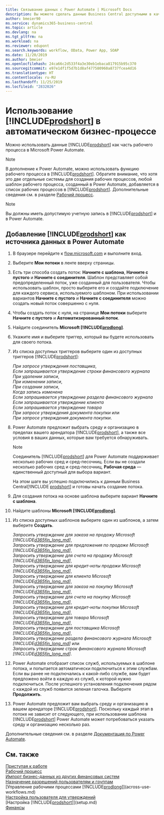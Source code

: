 ```yaml
---
title: Связывание данных с Power Automate | Microsoft Docs
description: Вы можете сделать данные Business Central доступными в качестве источника данных и указать URL-адрес OData ваших веб-служб для создания автоматического бизнес-процесса.
author: bmeier90
ms.service: dynamics365-business-central
ms.topic: article
ms.devlang: na
ms.tgt_pltfrm: na
ms.workload: na
ms.reviewer: edupont
ms.search.keywords: workflow, OData, Power App, SOAP
ms.date: 11/20/2019
ms.author: bmeier
ms.openlocfilehash: 24ca66c2d533f4a3e30eb1ebaca817915b95c370
ms.sourcegitcommit: e97e1df1f5d7b1d8af477580960a8737fcea4d16
ms.translationtype: HT
ms.contentlocale: ru-RU
ms.lasthandoff: 11/25/2019
ms.locfileid: "2832026"
---
```

# <a name="using-includeprodshortincludesprodshortmd-in-an-automated-workflow"></a>Использование [!INCLUDE[prodshort](includes/prodshort.md)] в автоматическом бизнес-процессе

Можно использовать данные [!INCLUDE[prodshort](includes/prodshort.md)] как часть рабочего процесса в Microsoft Power Automate.

> [!NOTE]
> В дополнение к Power Automate, можно использовать функцию рабочего процесса в [!INCLUDE[prodshort](includes/prodshort.md)]. Обратите внимание, что хотя это две отдельные системы для создания рабочих процессов, любой шаблон рабочего процесса, созданный в Power Automate, добавляется в список рабочих процессов в [!INCLUDE[prodshort](includes/prodshort.md)]. Дополнительные сведения см. в разделе [Рабочий процесс](across-workflow.md).  

> [!NOTE]  
> Вы должны иметь допустимую учетную запись в [!INCLUDE[prodshort](includes/prodshort.md)] и в Power Automate.  

## <a name="to-add-includeprodshortincludesprodshortmd-as-a-data-source-in-power-automate"></a>Добавление [!INCLUDE[prodshort](includes/prodshort.md)] как источника данных в Power Automate

1. В браузере перейдите к [flow.microsoft.com](https://flow.microsoft.com) и выполните вход.
2. Выберите **Мои потоки** в ленте вверху страницы.
3. Есть три способа создать поток: **Начните с шаблона**, **Начните с пустого** и **Начните с соединителя**. Шаблон представляет собой предопределенный поток, уже созданный для пользователя. Чтобы использовать шаблон, просто выберите его и создайте подключение для каждого сервиса, используемого шаблоном. При использовании вариантов **Начните с пустого** и **Начните с соединителя** можно создать новый поток совершенно с нуля.
4. Чтобы создать поток с нуля, на странице **Мои потоки** выберите **Начните с пустого** и **Автоматизированный поток**.
5. Найдите соединитель **Microsoft [!INCLUDE[prodlong](includes/prodlong.md)]**.
6. Укажите имя и выберите триггер, который вы будете использовать для своего потока.
7. Из списка доступных триггеров выберите один из доступных триггеров [!INCLUDE[prodshort](includes/prodshort.md)]:  

    *При запросе утверждения поставщика*,  
    *Если запрашивается утверждение строки финансового журнала*  
    *При удалении записи*,  
    *При изменении записи*,  
    *При создании записи*,  
    *Когда запись изменена*  
    *Если запрашивается утверждение раздела финансового журнала*  
    *Если запрашивается утверждение клиента*  
    *Если запрашивается утверждение товара*  
    *При запросе утверждения документа покупки* или  
    *При запросе утверждения документа покупки*.

8. Power Automate предложит выбрать среду и организацию в пределах вашего арендатора [!INCLUDE[prodshort](includes/prodshort.md)], а также все условия в ваших данных, которые вам требуется обнаруживать.

    > [!NOTE]
    > Соединитель [!INCLUDE[prodshort](includes/prodshort.md)] для Power Automate поддерживает несколько рабочих сред и сред-песочниц. Если вы не создали несколько рабочих сред и сред-песочниц, **Рабочая среда** — единственный доступный для выбора вариант.  

    На этом шаге вы успешно подключились к данным Business Central[!INCLUDE [prodshort](includes/prodshort.md)] и готовы начать создание потока.

9. Для создания потока на основе шаблона выберите вариант **Начните с шаблона**.
10. Найдите шаблоны **Microsoft [!INCLUDE[prodlong](includes/prodlong.md)]**.
11. Из списка доступных шаблонов выберите один из шаблонов, а затем выберите **Создать**.  

    *Запросить утверждение для заказа на продажу Microsoft [!INCLUDE[d365fin_long_md](includes/d365fin_long_md.md)]*,  
    *Запросить утверждение для предложения по продаже Microsoft [!INCLUDE[d365fin_long_md](includes/d365fin_long_md.md)]*,  
    *Запросить утверждение для счета на продажу Microsoft [!INCLUDE[d365fin_long_md](includes/d365fin_long_md.md)]*,  
    *Запросить утверждение для кредит-ноты продажи Microsoft [!INCLUDE[d365fin_long_md](includes/d365fin_long_md.md)]*,  
    *Запросить утверждение для клиента Microsoft [!INCLUDE[d365fin_long_md](includes/d365fin_long_md.md)]*,  
    *Запросить утверждение для заказа на покупку Microsoft [!INCLUDE[d365fin_long_md](includes/d365fin_long_md.md)]*,  
    *Запросить утверждение для счета на покупку Microsoft [!INCLUDE[d365fin_long_md](includes/d365fin_long_md.md)]*,  
    *Запросить утверждение для кредит-ноты покупки Microsoft [!INCLUDE[d365fin_long_md](includes/d365fin_long_md.md)]*,  
    *Запросить утверждение для товара Microsoft [!INCLUDE[d365fin_long_md](includes/d365fin_long_md.md)]*,  
    *Запросить утверждение для поставщика Microsoft [!INCLUDE[d365fin_long_md](includes/d365fin_long_md.md)]*,  
    *Запросить утверждение раздела финансового журнала Microsoft [!INCLUDE[d365fin_long_md](includes/d365fin_long_md.md)]* или    
    *Запросить утверждение строк финансового журнала Microsoft [!INCLUDE[d365fin_long_md](includes/d365fin_long_md.md)]*.  
12. Power Automate отобразит список служб, используемых в шаблоне потока, и попытается автоматически подключиться к этим службам. Если вы ранее не подключались к какой-либо службе, вам будет предложено войти в каждую из служб, к которой нужно подключиться. После успешного установления подключения рядом с каждой из служб появится зеленая галочка. Выберите **Продолжить**.
13. Power Automate предложит вам выбрать среду и организацию в вашем арендаторе [!INCLUDE[prodshort](includes/prodshort.md)]. Поскольку каждый этап в потоке не зависит от следующего, при использовании шаблона [!INCLUDE[prodshort](includes/prodshort.md)] Power Automate может потребоваться указать среду и организацию несколько раз.

Дополнительные сведения см. в разделе [Документация по Power Automate](/power-automate/getting-started).

## <a name="see-also"></a>См. также

[Приступая к работе](product-get-started.md)  
[Рабочий процесс](across-workflow.md)  
[Импорт бизнес-данных из других финансовых систем](across-import-data-configuration-packages.md)  
[Назначение разрешений пользователям и группам](ui-define-granular-permissions.md)  
[Управление рабочими процессами [!INCLUDE[prodlong](includes/prodlong.md)]](across-use-workflows.md)  
[Настройка пользователя для утверждений](across-how-to-set-up-approval-users.md)  
[Настройка [!INCLUDE[prodshort](includes/prodshort.md)]](setup.md)  
[Финансы](finance.md)  
